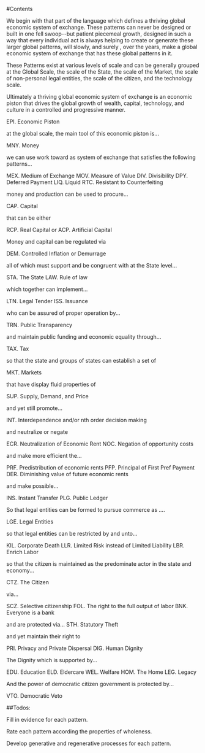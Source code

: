 #Contents

We begin with that part of the language which defines a thriving global economic system of exchange.  These patterns can never be designed or built in one fell swoop--but patient piecemeal growth, designed in such a way that every individual act is always helping to create or generate these larger global patterns, will slowly, and surely , over the years, make a global economic system of exchange that has these global patterns in it.

These Patterns exist at various levels of scale and can be generally grouped at the Global Scale, the scale of the State, the scale of the Market, the scale of non-personal legal entities, the scale of the citizen, and the technology scale.

Ultimately a thriving global economic system of exchange is an economic piston that drives the global growth of wealth, capital, technology, and culture in a controlled and progressive  manner.

EPI. Economic Piston

at the global scale, the main tool of this economic piston is...

MNY. Money

we can use work toward as system of exchange that satisfies the following patterns...

MEX. Medium of Exchange
MOV. Measure of Value
DIV. Divisibility
DPY. Deferred Payment
LIQ. Liquid
RTC. Resistant to Counterfeiting

money and production can be used to procure...

CAP. Capital

that can be either

RCP. Real Capital or
ACP. Artificial Capital

Money and capital can be regulated via

DEM. Controlled Inflation or Demurrage

all of which must support and be congruent with at the State level...

STA. The State
LAW. Rule of law

which together can implement...

LTN. Legal Tender
ISS. Issuance

who can be assured of proper operation by...

TRN. Public Transparency

and maintain public funding and economic equality through...

TAX. Tax

so that the state and groups of states can establish a set of

MKT. Markets

that have display fluid properties of

SUP. Supply, Demand, and Price

and yet still promote...

INT. Interdependence and/or nth order decision making

and neutralize or negate

ECR. Neutralization of Economic Rent
NOC. Negation of opportunity costs

and make more efficient the...

PRF. Predistribution of economic rents
PFP. Principal of First Pref Payment
DER. Diminishing value of future economic rents

and make possible...

INS. Instant Transfer
PLG. Public Ledger

So that legal entities can be formed to pursue commerce as ....

LGE. Legal Entities

so that legal entities can be restricted by and unto...

KIL. Corporate Death
LLR. Limited Risk instead of Limited Liability
LBR. Enrich Labor

so that the citizen is maintained as the predominate actor in the state and economy...

CTZ. The Citizen

via...

SCZ. Selective citizenship
FOL. The right to the full output of labor
BNK. Everyone is a bank

and are protected via...
STH. Statutory Theft

and yet maintain their right to

PRI. Privacy and Private Dispersal
DIG. Human Dignity

The Dignity which is supported by...

EDU. Education
ELD. Eldercare
WEL. Welfare
HOM. The Home
LEG. Legacy

And the power of democratic citizen government is protected by...

VTO. Democratic Veto


##Todos:

Fill in evidence for each pattern.

Rate each pattern according the properties of wholeness.

Develop generative and regenerative processes for each pattern.
